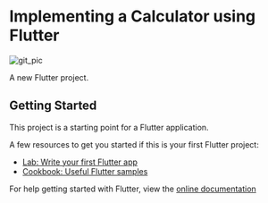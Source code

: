 # Implementing a Calculator using Flutter
![git_pic](https://user-images.githubusercontent.com/54267475/90404974-c6b03200-e0c0-11ea-84db-5fd1faa47e80.JPG)

A new Flutter project.

## Getting Started

This project is a starting point for a Flutter application.

A few resources to get you started if this is your first Flutter project:

- [Lab: Write your first Flutter app](https://flutter.dev/docs/get-started/codelab)
- [Cookbook: Useful Flutter samples](https://flutter.dev/docs/cookbook)

For help getting started with Flutter, view the
[online documentation](https://flutter.dev/docs)
